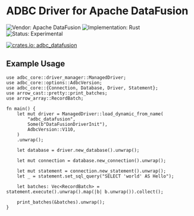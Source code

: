 <!---
  Licensed to the Apache Software Foundation (ASF) under one
  or more contributor license agreements.  See the NOTICE file
  distributed with this work for additional information
  regarding copyright ownership.  The ASF licenses this file
  to you under the Apache License, Version 2.0 (the
  "License"); you may not use this file except in compliance
  with the License.  You may obtain a copy of the License at

    http://www.apache.org/licenses/LICENSE-2.0

  Unless required by applicable law or agreed to in writing,
  software distributed under the License is distributed on an
  "AS IS" BASIS, WITHOUT WARRANTIES OR CONDITIONS OF ANY
  KIND, either express or implied.  See the License for the
  specific language governing permissions and limitations
  under the License.
-->

# ADBC Driver for Apache DataFusion

![Vendor: Apache DataFusion](https://img.shields.io/badge/vendor-Apache%20DataFusion-blue?style=flat-square)
![Implementation: Rust](https://img.shields.io/badge/implementation-Rust-violet?style=flat-square)
![Status: Experimental](https://img.shields.io/badge/status-experimental-red?style=flat-square)

[![crates.io: adbc_datafusion](https://img.shields.io/crates/v/adbc_datafusion?style=flat-square)](https://crates.io/crates/adbc_datafusion)

## Example Usage

```
use adbc_core::driver_manager::ManagedDriver;
use adbc_core::options::AdbcVersion;
use adbc_core::{Connection, Database, Driver, Statement};
use arrow_cast::pretty::print_batches;
use arrow_array::RecordBatch;

fn main() {
    let mut driver = ManagedDriver::load_dynamic_from_name(
        "adbc_datafusion",
        Some(b"DataFusionDriverInit"),
        AdbcVersion::V110,
    )
    .unwrap();

    let database = driver.new_database().unwrap();

    let mut connection = database.new_connection().unwrap();

    let mut statement = connection.new_statement().unwrap();
    let _ = statement.set_sql_query("SELECT 'world' AS Hello");

    let batches: Vec<RecordBatch> = statement.execute().unwrap().map(|b| b.unwrap()).collect();

    print_batches(&batches).unwrap();
}
```

